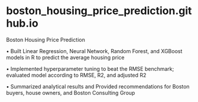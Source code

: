 # boston_housing_price_prediction.github.io
Boston Housing Price Prediction

• Built Linear Regression, Neural Network, Random Forest, and XGBoost models in R to predict the average housing price

• Implemented hyperparameter tuning to beat the RMSE benchmark; evaluated model according to RMSE, R2, and adjusted R2

• Summarized analytical results and Provided recommendations for Boston buyers, house owners, and Boston Consulting Group
